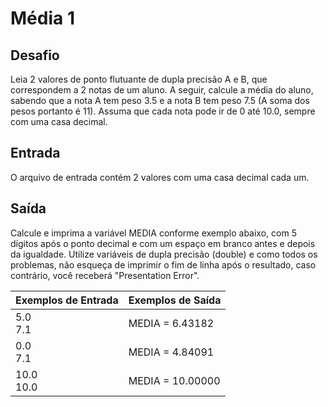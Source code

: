 # Média 1

## Desafio
Leia 2 valores de ponto flutuante de dupla precisão A e B, que correspondem a 2 notas de um aluno. A seguir, calcule a média do aluno, sabendo que a nota A tem peso 3.5 e a nota B tem peso 7.5 (A soma dos pesos portanto é 11). Assuma que cada nota pode ir de 0 até 10.0, sempre com uma casa decimal.

## Entrada
O arquivo de entrada contém 2 valores com uma casa decimal cada um.

## Saída
Calcule e imprima a variável MEDIA conforme exemplo abaixo, com 5 dígitos após o ponto decimal e com um espaço em branco antes e depois da igualdade. Utilize variáveis de dupla precisão (double) e como todos os problemas, não esqueça de imprimir o fim de linha após o resultado, caso contrário, você receberá "Presentation Error".


| Exemplos de Entrada         | Exemplos de Saída     |   
| --------------------------- | --------------------- | 
|   5.0     <br>    7.1       | MEDIA = 6.43182       |
|   0.0     <br>    7.1       | MEDIA = 4.84091       |
|   10.0     <br>  10.0       | MEDIA = 10.00000      |
 
